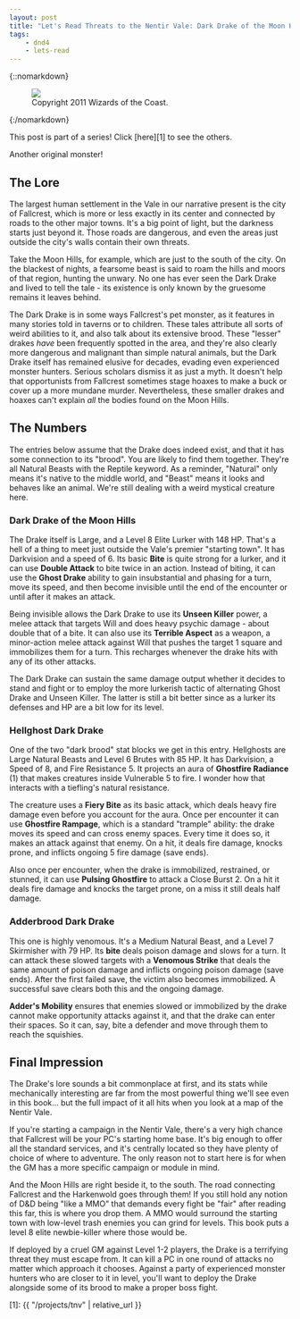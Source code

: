 ```yaml
---
layout: post
title: "Let's Read Threats to the Nentir Vale: Dark Drake of the Moon Hills"
tags:
    - dnd4
    - lets-read
---
```


{::nomarkdown}
<figure class="left">
  <img src="{{ "/assets/wir-tnv-dark-drake.png" | absolute_url }}"/>
  <figcaption>
    Copyright 2011 Wizards of the Coast.
  </figcaption>
</figure>
{:/nomarkdown}

This post is part of a series! Click [here][1] to see the others.

Another original monster!

## The Lore

The largest human settlement in the Vale in our narrative present is the city of
Fallcrest, which is more or less exactly in its center and connected by roads to
the other major towns. It's a big point of light, but the darkness starts just
beyond it. Those roads are dangerous, and even the areas just outside the city's
walls contain their own threats.

Take the Moon Hills, for example, which are just to the south of the city. On
the blackest of nights, a fearsome beast is said to roam the hills and moors of
that region, hunting the unwary. No one has ever seen the Dark Drake and lived
to tell the tale - its existence is only known by the gruesome remains it leaves
behind.

The Dark Drake is in some ways Fallcrest's pet monster, as it features in many
stories told in taverns or to children. These tales attribute all sorts of weird
abilities to it, and also talk about its extensive brood. These "lesser" drakes
_have_ been frequently spotted in the area, and they're also clearly more
dangerous and malignant than simple natural animals, but the Dark Drake itself
has remained elusive for decades, evading even experienced monster
hunters. Serious scholars dismiss it as just a myth. It doesn't help that
opportunists from Fallcrest sometimes stage hoaxes to make a buck or cover up a
more mundane murder. Nevertheless, these smaller drakes and hoaxes can't explain
_all_ the bodies found on the Moon Hills.

## The Numbers

The entries below assume that the Drake does indeed exist, and that it has some
connection to its "brood". You are likely to find them together. They're all
Natural Beasts with the Reptile keyword. As a reminder, "Natural" only means
it's native to the middle world, and "Beast" means it looks and behaves like an
animal. We're still dealing with a weird mystical creature here.

### Dark Drake of the Moon Hills

The Drake itself is Large, and a Level 8 Elite Lurker with 148 HP. That's a hell
of a thing to meet just outside the Vale's premier "starting town". It has
Darkvision and a speed of 6. Its basic **Bite** is quite strong for a lurker,
and it can use **Double Attack** to bite twice in an action. Instead of biting,
it can use the **Ghost Drake** ability to gain insubstantial and phasing for a
turn, move its speed, and then become invisible until the end of the encounter
or until after it makes an attack.

Being invisible allows the Dark Drake to use its **Unseen Killer** power, a
melee attack that targets Will and does heavy psychic damage - about double that
of a bite. It can also use its **Terrible Aspect** as a weapon, a minor-action
melee attack against Will that pushes the target 1 square and immobilizes them
for a turn. This recharges whenever the drake hits with any of its other
attacks.

The Dark Drake can sustain the same damage output whether it decides to stand
and fight or to employ the more lurkerish tactic of alternating Ghost Drake and
Unseen Killer. The latter is still a bit better since as a lurker its defenses
and HP are a bit low for its level.

### Hellghost Dark Drake

One of the two "dark brood" stat blocks we get in this entry. Hellghosts are
Large Natural Beasts and Level 6 Brutes with 85 HP. It has Darkvision, a Speed
of 8, and Fire Resistance 5. It projects an aura of **Ghostfire Radiance** (1)
that makes creatures inside Vulnerable 5 to fire. I wonder how that interacts
with a tiefling's natural resistance.

The creature uses a **Fiery Bite** as its basic attack, which deals heavy fire
damage even before you account for the aura. Once per encounter it can use
**Ghostfire Rampage**, which is a standard "trample" ability: the drake moves
its speed and can cross enemy spaces. Every time it does so, it makes an attack
against that enemy. On a hit, it deals fire damage, knocks prone, and inflicts
ongoing 5 fire damage (save ends).

Also once per encounter, when the drake is immobilized, restrained, or stunned,
it can use **Pulsing Ghostfire** to attack a Close Burst 2. On a hit it deals
fire damage and knocks the target prone, on a miss it still deals half damage.

### Adderbrood Dark Drake

This one is highly venomous. It's a Medium Natural Beast, and a Level 7
Skirmisher with 79 HP. Its **bite** deals poison damage and slows for a turn.
It can attack these slowed targets with a **Venomous Strike** that deals the
same amount of poison damage and inflicts ongoing poison damage (save
ends). After the first failed save, the victim also becomes immobilized. A
successful save clears both this and the ongoing damage.

**Adder's Mobility** ensures that enemies slowed or immobilized by the drake
cannot make opportunity attacks against it, and that the drake can enter their
spaces. So it can, say, bite a defender and move through them to reach the
squishies.

## Final Impression

The Drake's lore sounds a bit commonplace at first, and its stats while
mechanically interesting are far from the most powerful thing we'll see even in
this book... but the full impact of it all hits when you look at a map of the
Nentir Vale.

If you're starting a campaign in the Nentir Vale, there's a very high chance
that Fallcrest will be your PC's starting home base. It's big enough to offer
all the standard services, and it's centrally located so they have plenty of
choice of where to adventure. The only reason not to start here is for when the
GM has a more specific campaign or module in mind.

And the Moon Hills are right beside it, to the south. The road connecting
Fallcrest and the Harkenwold goes through them! If you still hold any notion of
D&D being "like a MMO" that demands every fight be "fair" after reading this
far, this is where you drop them. A MMO would surround the starting town with
low-level trash enemies you can grind for levels. This book puts a level 8 elite
newbie-killer where those would be.

If deployed by a cruel GM against Level 1-2 players, the Drake is a terrifying
threat they must escape from. It can kill a PC in one round of attacks no matter
which approach it chooses. Against a party of experienced monster hunters who
are closer to it in level, you'll want to deploy the Drake alongside some of its
brood to make a proper boss fight.

[1]: {{ "/projects/tnv" | relative_url }}
